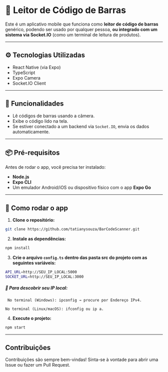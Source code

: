 # 📱 Leitor de Código de Barras

Este é um aplicativo mobile que funciona como **leitor de código de barras** genérico, podendo ser usado por qualquer pessoa, **ou integrado com um sistema via Socket.IO** (como um terminal de leitura de produtos).

---

## ⚙️ Tecnologias Utilizadas

- React Native (via Expo)
- TypeScript
- Expo Camera
- Socket.IO Client

---

## 🚀 Funcionalidades

- Lê códigos de barras usando a câmera.
- Exibe o código lido na tela.
- Se estiver conectado a um backend via `Socket.IO`, envia os dados automaticamente.

---

## 📦 Pré-requisitos

Antes de rodar o app, você precisa ter instalado:

- **Node.js**
- **Expo CLI**
- Um emulador Android/iOS ou dispositivo físico com o app **Expo Go**

---

## 🧪 Como rodar o app

1. **Clone o repositório:**

```bash
git clone https://github.com/tatianysouza/BarCodeScanner.git
```

2. **Instale as dependências:**

```bash
npm install
```

3. **Crie o arquivo ```config.ts``` dentro das pasta src do projeto com as seguintes variáveis:**
```bash
API_URL=http://SEU_IP_LOCAL:5000
SOCKET_URL=http://SEU_IP_LOCAL:3000
```
  ##### 🧠 Para descobrir seu IP local:

 ``` No terminal (Windows): ipconfig → procure por Endereço IPv4.```

 ``` No terminal (Linux/macOS): ifconfig ou ip a. ```

4. **Execute o projeto:**

```bash
npm start
```

---

## Contribuições

Contribuições são sempre bem-vindas! Sinta-se à vontade para abrir uma Issue ou fazer um Pull Request.
